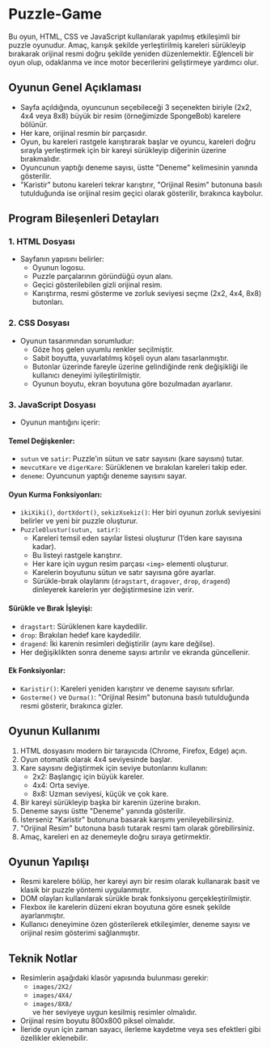 # Puzzle-Game

Bu oyun, HTML, CSS ve JavaScript kullanılarak yapılmış etkileşimli bir puzzle oyunudur. Amaç, karışık şekilde yerleştirilmiş kareleri sürükleyip bırakarak orijinal resmi doğru şekilde yeniden düzenlemektir. Eğlenceli bir oyun olup, odaklanma ve ince motor becerilerini geliştirmeye yardımcı olur.

## Oyunun Genel Açıklaması
- Sayfa açıldığında, oyuncunun seçebileceği 3 seçenekten biriyle (2x2, 4x4 veya 8x8) büyük bir resim (örneğimizde SpongeBob) karelere bölünür.  
- Her kare, orijinal resmin bir parçasıdır.  
- Oyun, bu kareleri rastgele karıştırarak başlar ve oyuncu, kareleri doğru sırayla yerleştirmek için bir kareyi sürükleyip diğerinin üzerine bırakmalıdır.  
- Oyuncunun yaptığı deneme sayısı, üstte "Deneme" kelimesinin yanında gösterilir.  
- "Karistir" butonu kareleri tekrar karıştırır, "Orijinal Resim" butonuna basılı tutulduğunda ise orijinal resim geçici olarak gösterilir, bırakınca kaybolur.

## Program Bileşenleri Detayları

### 1. HTML Dosyası
- Sayfanın yapısını belirler:  
  - Oyunun logosu.  
  - Puzzle parçalarının göründüğü oyun alanı.  
  - Geçici gösterilebilen gizli orijinal resim.  
  - Karıştırma, resmi gösterme ve zorluk seviyesi seçme (2x2, 4x4, 8x8) butonları.

### 2. CSS Dosyası
- Oyunun tasarımından sorumludur:  
  - Göze hoş gelen uyumlu renkler seçilmiştir.  
  - Sabit boyutta, yuvarlatılmış köşeli oyun alanı tasarlanmıştır.  
  - Butonlar üzerinde fareyle üzerine gelindiğinde renk değişikliği ile kullanıcı deneyimi iyileştirilmiştir.  
  - Oyunun boyutu, ekran boyutuna göre bozulmadan ayarlanır.

### 3. JavaScript Dosyası
- Oyunun mantığını içerir:

#### Temel Değişkenler:
- `sutun` ve `satir`: Puzzle’ın sütun ve satır sayısını (kare sayısını) tutar.  
- `mevcutKare` ve `digerKare`: Sürüklenen ve bırakılan kareleri takip eder.  
- `deneme`: Oyuncunun yaptığı deneme sayısını sayar.

#### Oyun Kurma Fonksiyonları:
- `ikiXiki()`, `dortXdort()`, `sekizXsekiz()`: Her biri oyunun zorluk seviyesini belirler ve yeni bir puzzle oluşturur.  
- `PuzzleOlustur(sutun, satir)`:  
  - Kareleri temsil eden sayılar listesi oluşturur (1’den kare sayısına kadar).  
  - Bu listeyi rastgele karıştırır.  
  - Her kare için uygun resim parçası `<img>` elementi oluşturur.  
  - Karelerin boyutunu sütun ve satır sayısına göre ayarlar.  
  - Sürükle-bırak olaylarını (`dragstart`, `dragover`, `drop`, `dragend`) dinleyerek karelerin yer değiştirmesine izin verir.

#### Sürükle ve Bırak İşleyişi:
- `dragstart`: Sürüklenen kare kaydedilir.  
- `drop`: Bırakılan hedef kare kaydedilir.  
- `dragend`: İki karenin resimleri değiştirilir (aynı kare değilse).  
- Her değişiklikten sonra deneme sayısı artırılır ve ekranda güncellenir.

#### Ek Fonksiyonlar:
- `Karistir()`: Kareleri yeniden karıştırır ve deneme sayısını sıfırlar.  
- `Gosterme()` ve `Durma()`: "Orijinal Resim" butonuna basılı tutulduğunda resmi gösterir, bırakınca gizler.

## Oyunun Kullanımı
1. HTML dosyasını modern bir tarayıcıda (Chrome, Firefox, Edge) açın.  
2. Oyun otomatik olarak 4x4 seviyesinde başlar.  
3. Kare sayısını değiştirmek için seviye butonlarını kullanın:  
   - 2x2: Başlangıç için büyük kareler.  
   - 4x4: Orta seviye.  
   - 8x8: Uzman seviyesi, küçük ve çok kare.  
4. Bir kareyi sürükleyip başka bir karenin üzerine bırakın.  
5. Deneme sayısı üstte "Deneme" yanında gösterilir.  
6. İsterseniz "Karistir" butonuna basarak karışımı yenileyebilirsiniz.  
7. "Orijinal Resim" butonuna basılı tutarak resmi tam olarak görebilirsiniz.  
8. Amaç, kareleri en az denemeyle doğru sıraya getirmektir.

## Oyunun Yapılışı
- Resmi karelere bölüp, her kareyi ayrı bir resim olarak kullanarak basit ve klasik bir puzzle yöntemi uygulanmıştır.  
- DOM olayları kullanılarak sürükle bırak fonksiyonu gerçekleştirilmiştir.  
- Flexbox ile karelerin düzeni ekran boyutuna göre esnek şekilde ayarlanmıştır.  
- Kullanıcı deneyimine özen gösterilerek etkileşimler, deneme sayısı ve orijinal resim gösterimi sağlanmıştır.

## Teknik Notlar
- Resimlerin aşağıdaki klasör yapısında bulunması gerekir:  
  - `images/2X2/`  
  - `images/4X4/`  
  - `images/8X8/`  
  ve her seviyeye uygun kesilmiş resimler olmalıdır.  
- Orijinal resim boyutu 800x800 piksel olmalıdır.  
- İleride oyun için zaman sayacı, ilerleme kaydetme veya ses efektleri gibi özellikler eklenebilir.
